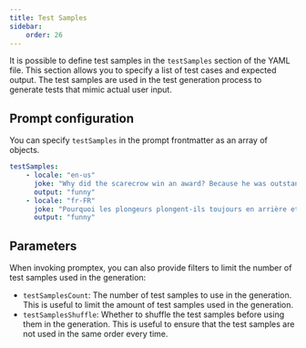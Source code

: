 ```yaml
---
title: Test Samples
sidebar:
    order: 26
---
```


It is possible to define test samples in the `testSamples` section of the YAML file. This section allows you to specify a list of test cases and expected output. 
The test samples are used in the test generation process to generate tests that mimic actual user input.

## Prompt configuration

You can specify `testSamples` in the prompt frontmatter as an array of objects.

```yaml wrap
testSamples:
    - locale: "en-us"
      joke: "Why did the scarecrow win an award? Because he was outstanding in his field."
      output: "funny"
    - locale: "fr-FR"
      joke: "Pourquoi les plongeurs plongent-ils toujours en arrière et jamais en avant? Parce que sinon ils tombent dans le bateau."
      output: "funny"
```

## Parameters

When invoking promptex, you can also provide filters to limit the number of test samples used
in the generation:

- `testSamplesCount`: The number of test samples to use in the generation. This is useful to limit the amount of test samples used in the generation.
- `testSamplesShuffle`: Whether to shuffle the test samples before using them in the generation. This is useful to ensure that the test samples are not used in the same order every time.
